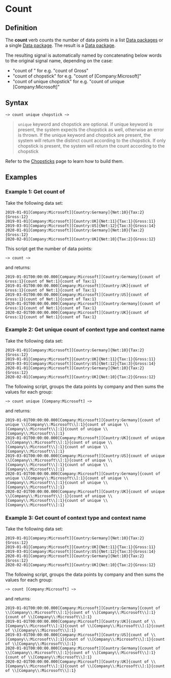 # Count 

## Definition

The **count** verb counts the number of data points in a list [Data packages](../datapackages.md) or a single [Data package](../datapackages.md). The result is a [Data package](../datapackages.md).

The resulting signal is automatically named by concatenating below words to the original signal name, depending on the case:

- "count of " for e.g. "count of Gross"
- "count of chopstick" for e.g. "count of [Company:Microsoft]"
- "count of unique chopstick" for e.g. "count of unique [Company:Microsoft]"

## Syntax

```language-tractor
~> count unique chopstick ~>
```

> `unique` keyword and chopstick are optional.
> If unique keyword is present, the system expects the chopstick as well, otherwise an error is thrown. If the unique keyword and chopstick are present, the system will return the distinct count according to the chopstick.
> If only chopstick is present, the system will return the count according to the chopstick

Refer to the [Chopsticks](../chopsticks.md) page to learn how to build them.

## Examples

### Example 1: Get count of 

Take the following data set:

```language-katsu
2019-01-01[Company:Microsoft][Country:Germany]{Net:10}{Tax:2}{Gross:12}
2019-01-01[Company:Microsoft][Country:UK]{Net:11}{Tax:1}{Gross:11}
2019-03-01[Company:Microsoft][Country:US]{Net:12}{Tax:3}{Gross:14}
2020-01-01[Company:Microsoft][Country:Germany]{Net:10}{Tax:2}{Gross:12}
2020-02-01[Company:Microsoft][Country:UK]{Net:10}{Tax:2}{Gross:12}
```

This script get the number of data points:

```language-tractor
~> count ~>
```

and returns:

```language-katsu
2019-01-01T00:00:00.000[Company:Microsoft][Country:Germany]{count of Gross:1}{count of Net:1}{count of Tax:1}
2019-01-01T00:00:00.000[Company:Microsoft][Country:UK]{count of Gross:1}{count of Net:1}{count of Tax:1}
2019-03-01T00:00:00.000[Company:Microsoft][Country:US]{count of Gross:1}{count of Net:1}{count of Tax:1}
2020-01-01T00:00:00.000[Company:Microsoft][Country:Germany]{count of Gross:1}{count of Net:1}{count of Tax:1}
2020-02-01T00:00:00.000[Company:Microsoft][Country:UK]{count of Gross:1}{count of Net:1}{count of Tax:1}
```


### Example 2: Get unique count of context type and context name

Take the following data set:

```language-katsu
2019-01-01[Company:Microsoft][Country:Germany]{Net:10}{Tax:2}{Gross:12}
2019-01-01[Company:Microsoft][Country:UK]{Net:11}{Tax:1}{Gross:11}
2019-03-01[Company:Microsoft][Country:US]{Net:12}{Tax:3}{Gross:14}
2020-01-01[Company:Microsoft][Country:Germany]{Net:10}{Tax:2}{Gross:12}
2020-02-01[Company:Microsoft][Country:UK]{Net:10}{Tax:2}{Gross:12}
```

The following script, groups the data points by company and then sums the values for each group:

```language-tractor
~> count unique [Company:Microsoft] ~>
```

and returns:

```language-katsu
2019-01-01T00:00:00.000[Company:Microsoft][Country:Germany]{count of unique \\[Company\\:Microsoft\\]:1}{count of unique \\[Company\\:Microsoft\\]:1}{count of unique \\[Company\\:Microsoft\\]:1}
2019-01-01T00:00:00.000[Company:Microsoft][Country:UK]{count of unique \\[Company\\:Microsoft\\]:1}{count of unique \\[Company\\:Microsoft\\]:1}{count of unique \\[Company\\:Microsoft\\]:1}
2019-03-01T00:00:00.000[Company:Microsoft][Country:US]{count of unique \\[Company\\:Microsoft\\]:1}{count of unique \\[Company\\:Microsoft\\]:1}{count of unique \\[Company\\:Microsoft\\]:1}
2020-01-01T00:00:00.000[Company:Microsoft][Country:Germany]{count of unique \\[Company\\:Microsoft\\]:1}{count of unique \\[Company\\:Microsoft\\]:1}{count of unique \\[Company\\:Microsoft\\]:1}
2020-02-01T00:00:00.000[Company:Microsoft][Country:UK]{count of unique \\[Company\\:Microsoft\\]:1}{count of unique \\[Company\\:Microsoft\\]:1}{count of unique \\[Company\\:Microsoft\\]:1}
```

### Example 3: Get count of context type and context name

Take the following data set:

```language-katsu
2019-01-01[Company:Microsoft][Country:Germany]{Net:10}{Tax:2}{Gross:12}
2019-01-01[Company:Microsoft][Country:UK]{Net:11}{Tax:1}{Gross:11}
2019-03-01[Company:Microsoft][Country:US]{Net:12}{Tax:3}{Gross:14}
2020-01-01[Company:Microsoft][Country:Germany]{Net:10}{Tax:2}{Gross:12}
2020-02-01[Company:Microsoft][Country:UK]{Net:10}{Tax:2}{Gross:12}
```

The following script, groups the data points by company and then sums the values for each group:

```language-tractor
~> count [Company:Microsoft] ~>
```

and returns:

```language-katsu
2019-01-01T00:00:00.000[Company:Microsoft][Country:Germany]{count of \\[Company\\:Microsoft\\]:1}{count of \\[Company\\:Microsoft\\]:1}{count of \\[Company\\:Microsoft\\]:1}
2019-01-01T00:00:00.000[Company:Microsoft][Country:UK]{count of \\[Company\\:Microsoft\\]:1}{count of \\[Company\\:Microsoft\\]:1}{count of \\[Company\\:Microsoft\\]:1}
2019-03-01T00:00:00.000[Company:Microsoft][Country:US]{count of \\[Company\\:Microsoft\\]:1}{count of \\[Company\\:Microsoft\\]:1}{count of \\[Company\\:Microsoft\\]:1}
2020-01-01T00:00:00.000[Company:Microsoft][Country:Germany]{count of \\[Company\\:Microsoft\\]:1}{count of \\[Company\\:Microsoft\\]:1}{count of \\[Company\\:Microsoft\\]:1}
2020-02-01T00:00:00.000[Company:Microsoft][Country:UK]{count of \\[Company\\:Microsoft\\]:1}{count of \\[Company\\:Microsoft\\]:1}{count of \\[Company\\:Microsoft\\]:1}
```
